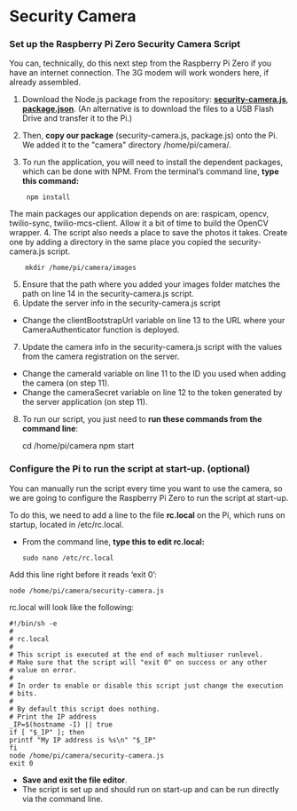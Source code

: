 # Security Camera
### Set up the Raspberry Pi Zero Security Camera Script

You can, technically, do this next step from the Raspberry Pi Zero if you have an internet connection. The 3G modem will work wonders here, if already assembled.

1. Download the Node.js package from the repository: **[security-camera.js](../pi/security-camera.js)**, **[package.json](../pi/package.json)**. (An alternative is to download the files to a USB Flash Drive and transfer it to the Pi.)
2. Then, **copy our package** (security-camera.js, package.js) onto the Pi. We added it to the "camera" directory /home/pi/camera/.
3. To run the application, you will need to install the dependent packages, which can be done with NPM. From the terminal’s command line, **type this command:**

        npm install

The main packages our application depends on are: raspicam, opencv, twilio-sync, twilio-mcs-client. Allow it a bit of time to build the OpenCV wrapper.
4. The script also needs a place to save the photos it takes. Create one by adding a directory in the same place you copied the security-camera.js script.

        mkdir /home/pi/camera/images

5. Ensure that the path where you added your images folder matches the path on line 14 in the security-camera.js script.
6. Update the server info in the security-camera.js script
  - Change the clientBootstrapUrl variable on line 13 to the URL where your CameraAuthenticator function is deployed.
7. Update the camera info in the security-camera.js script with the values from the camera registration on the server.
  - Change the cameraId variable on line 11 to the ID you used when adding the camera (on step 11).
  - Change the cameraSecret variable on line 12 to the token generated by the server application (on step 11).
8. To run our script, you just need to **run these commands from the command line**:

      cd /home/pi/camera
      npm start

### Configure the Pi to run the script at start-up. (optional)

You can manually run the script every time you want to use the camera, so we are going to configure the Raspberry Pi Zero to run the script at start-up.

To do this, we need to add a line to the file **rc.local** on the Pi, which runs on startup, located in /etc/rc.local.

* From the command line, **type this to edit rc.local:**

      sudo nano /etc/rc.local

Add this line right before it reads ‘exit 0’:

    node /home/pi/camera/security-camera.js

rc.local will look like the following:

    #!/bin/sh -e
    #
    # rc.local
    #
    # This script is executed at the end of each multiuser runlevel.
    # Make sure that the script will "exit 0" on success or any other
    # value on error.
    #
    # In order to enable or disable this script just change the execution
    # bits.
    #
    # By default this script does nothing.
    # Print the IP address
    _IP=$(hostname -I) || true
    if [ "$_IP" ]; then
    printf "My IP address is %s\n" "$_IP"
    fi
    node /home/pi/camera/security-camera.js
    exit 0

* **Save and exit the file editor**.
* The script is set up and should run on start-up and can be run directly via the command line.
